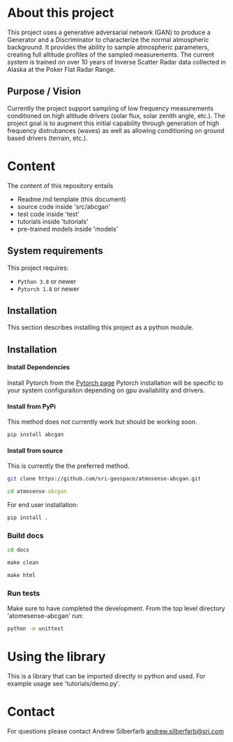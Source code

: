 # About this project

This project uses a generative adversarial network (GAN) to produce a Generator and a Discriminator to characterize the normal atmospheric background. It provides the ability to sample atmospheric parameters, creating full altitude profiles of the sampled measurements. The current system is trained on over 10 years of Inverse Scatter Radar data collected in Alaska at the Poker Flat Radar Range.

## Purpose / Vision

Currently the project support sampling of low frequency measurements conditioned on high altitude drivers (solar flux, solar zenith angle, etc.). The project goal is to augment this initial capability through generation of high frequency distrubances (waves) as well as allowing conditioning on ground based drivers (terrain, etc.).

# Content

The content of this repository entails

* Readme.md template (this document)
* source code inside 'src/abcgan'
* test code inside 'test'
* tutorials inside 'tutorials'
* pre-trained models inside 'models'


## System requirements

This project requires:

* `Python 3.8` or newer
* `Pytorch 1.8` or newer

## Installation

This section describes installing this project as a python module.


## Installation

#### Install Dependencies

Install Pytorch from the [Pytorch page](https://pytorch.org/get-started/locally/)
Pytorch installation will be specific to your system configuraiton depending on gpu availability and drivers.

#### Install from PyPi
This method does not currently work but should be working soon.
```bash
pip install abcgan
```

#### Install from source
This is currently the the preferred method.
```bash
git clone https://github.com/sri-geospace/atmosense-abcgan.git
```

```cmd
cd atmosense-abcgan
```
For end user installation:
```cmd
pip install .
```

### Build docs
```bash
cd docs
```
```cmd
make clean
```
```cmd
make html
```


### Run tests

Make sure to have completed the development. From the top level directory 'atomesense-abcgan' run:

```bash
python -m unittest
```

# Using the library

This is a library that can be imported directly in python and used. For example usage see 'tutorials/demo.py'.

# Contact

For questions please contact Andrew Silberfarb <andrew.silberfarb@sri.com>
